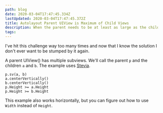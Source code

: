 ```yaml
---
path: blog
date: 2020-03-04T17:47:45.334Z
lastUpdated: 2020-03-04T17:47:45.372Z
title: Autolayout Parent UIView is Maximum of Child Views
description: When the parent needs to be at least as large as the children, how do you setup the views
tags:
---
```

I've hit this challenge way too many times and now that I know the solution I don't ever want to be stumped by it again.

A parent UIView() has multiple subviews. We'll call the parent `p` and the children `a` and `b`. The example uses [Stevia](https://github.com/freshOS/Stevia).

```
p.sv(a, b)
a.centerVertically()
b.centerVertically()
p.Height >= a.Height
p.Height >= b.Height
```

This example also works horizontally, but you can figure out how to use `Width` instead of `Height`.
